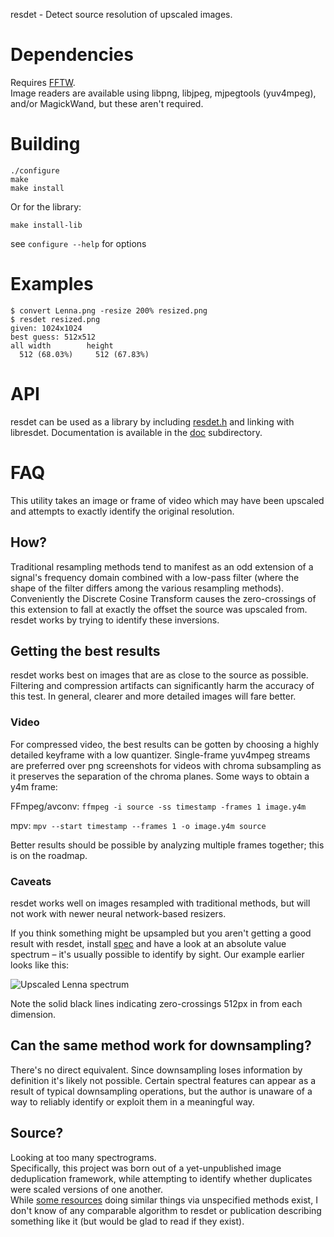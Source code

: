 resdet - Detect source resolution of upscaled images.

# Dependencies

Requires [FFTW](http://fftw.org).  
Image readers are available using libpng, libjpeg, mjpegtools (yuv4mpeg), and/or MagickWand, but these aren't required.

# Building

    ./configure
	make
	make install

Or for the library:

    make install-lib

see `configure --help` for options

# Examples

    $ convert Lenna.png -resize 200% resized.png
    $ resdet resized.png
	given: 1024x1024
	best guess: 512x512
	all width        height
	  512 (68.03%)     512 (67.83%)

# API

resdet can be used as a library by including [resdet.h](resdet.h) and linking with libresdet. Documentation is available in the [doc](doc) subdirectory.

# FAQ
This utility takes an image or frame of video which may have been upscaled and attempts to exactly identify the original resolution.

## How?

Traditional resampling methods tend to manifest as an odd extension of a signal's frequency domain combined with a low-pass filter (where the shape of the filter differs among the various resampling methods). Conveniently the Discrete Cosine Transform causes the zero-crossings of this extension to fall at exactly the offset the source was upscaled from. resdet works by trying to identify these inversions.

## Getting the best results

resdet works best on images that are as close to the source as possible. Filtering and compression artifacts can significantly harm the accuracy of this test. In general, clearer and more detailed images will fare better.

### Video
For compressed video, the best results can be gotten by choosing a highly detailed keyframe with a low quantizer. Single-frame yuv4mpeg streams are preferred over png screenshots for videos with chroma subsampling as it preserves the separation of the chroma planes. Some ways to obtain a y4m frame:

FFmpeg/avconv: `ffmpeg -i source -ss timestamp -frames 1 image.y4m`

mpv:  `mpv --start timestamp --frames 1 -o image.y4m source`

Better results should be possible by analyzing multiple frames together; this is on the roadmap.

### Caveats
resdet works well on images resampled with traditional methods, but will not work with newer neural network-based resizers.

If you think something might be upsampled but you aren't getting a good result with resdet, install [spec](https://github.com/0x09/dspfun/tree/master/spec) and have a look at an absolute value spectrum – it's usually possible to identify by sight. Our example earlier looks like this:

![Upscaled Lenna spectrum](http://0x09.net/i/g/Lenna_upscaled.png)

Note the solid black lines indicating zero-crossings 512px in from each dimension.

## Can the same method work for downsampling?

There's no direct equivalent. Since downsampling loses information by definition it's likely not possible. Certain spectral features can appear as a result of typical downsampling operations, but the author is unaware of a way to reliably identify or exploit them in a meaningful way.

## Source?
Looking at too many spectrograms.  
Specifically, this project was born out of a yet-unpublished image deduplication framework, while attempting to identify whether duplicates were scaled versions of one another.  
While [some resources](http://anibin.blogspot.ca) doing similar things via unspecified methods exist, I don't know of any comparable algorithm to resdet or publication describing something like it (but would be glad to read if they exist).